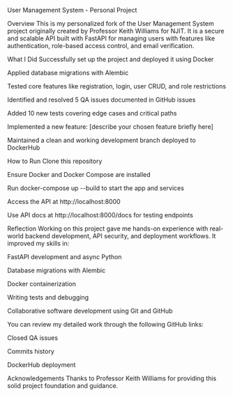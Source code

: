User Management System - Personal Project

Overview
This is my personalized fork of the User Management System project originally created by Professor Keith Williams for NJIT. It is a secure and scalable API built with FastAPI for managing users with features like authentication, role-based access control, and email verification.

What I Did
Successfully set up the project and deployed it using Docker

Applied database migrations with Alembic

Tested core features like registration, login, user CRUD, and role restrictions

Identified and resolved 5 QA issues documented in GitHub issues

Added 10 new tests covering edge cases and critical paths

Implemented a new feature: [describe your chosen feature briefly here]

Maintained a clean and working development branch deployed to DockerHub

How to Run
Clone this repository

Ensure Docker and Docker Compose are installed

Run docker-compose up --build to start the app and services

Access the API at http://localhost:8000

Use API docs at http://localhost:8000/docs for testing endpoints

Reflection
Working on this project gave me hands-on experience with real-world backend development, API security, and deployment workflows. It improved my skills in:

FastAPI development and async Python

Database migrations with Alembic

Docker containerization

Writing tests and debugging

Collaborative software development using Git and GitHub

You can review my detailed work through the following GitHub links:

Closed QA issues

Commits history

DockerHub deployment

Acknowledgements
Thanks to Professor Keith Williams for providing this solid project foundation and guidance.
